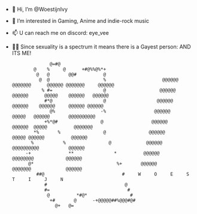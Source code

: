 - 👋 Hi, I’m @WoestijnIvy
- 👀 I’m interested in Gaming, Anime and indie-rock music
- 📫 U can reach me on discord: eye_vee
- 🏳️‍🌈 Since sexuality is a spectrum it means there is a Gayest person: AND ITS ME!
                                                                                                      
                    @=#@                                                                                   
              @    %     @      +#@%%@%*+                                                                  
               @   @       @@#          @                                                                   
                @  @                    %                     @@@@@@  @@@@@@@      @@@@@@ @@@@@@@     @@@@@@
                 % #=                   @                    @@@@@@   @@@@@@      @@@@@    @@@@@@   @@@@@@ 
                  #*@                   @                   @@@@@@    @@@@@@    @@@@@@     @@@@@@ @@@@@@   
                    @%                 -%                  @@@@@@     @@@@@   @@@@@@       @@@@@@@@@@     
                  +%*@#                @                  @@@@@@     @@@@@@  @@@@@          @@@@@@@        
              *%       %                @                @@@@@@      @@@@@ @@@@@@          @@@@@@        
             %           %                @             @@@@@@       @@@@@@@@@@           @@@@@@          
           -+              **               *          @@@@@@        @@@@@@@@            @@@@@@           
            @*                               %+       @@@@@@        @@@@@@@             @@@@@@            
               ##@                             #     W     O     E     S     T     I     J     N          
                  #                             @                                                          
                  #=                             #                         
                   @          *#@*                #                                                       
                    +#       @      -+@@@@@##%@@@#@#                                                       
                      @+   @=                                                                               
                                                                                                           
                                                                                                         
